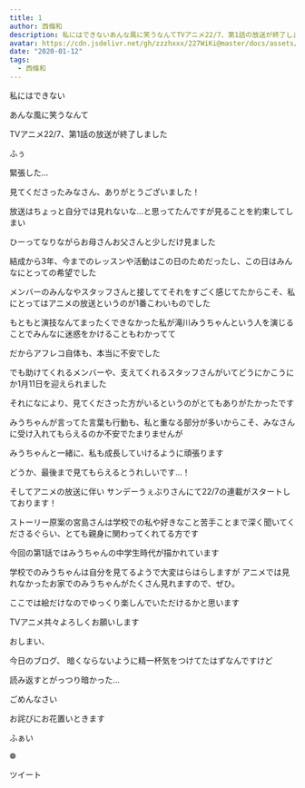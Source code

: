 ```yaml
---
title: 1
author: 西條和
description: 私にはできないあんな風に笑うなんてTVアニメ22/7、第1話の放送が終了しましたふぅ緊張した…見てくださったみなさん、ありがとうご...
avatar: https://cdn.jsdelivr.net/gh/zzzhxxx/227WiKi@master/docs/assets/photo/avatar/nagomi.jpg
date: "2020-01-12"
tags:
  - 西條和
---
```


















私にはできない



あんな風に笑うなんて

























TVアニメ22/7、第1話の放送が終了しました













ふぅ



緊張した…










見てくださったみなさん、ありがとうございました！












放送はちょっと自分では見れないな…と思ってたんですが見ることを約束してしまい

ひーってなりながらお母さんお父さんと少しだけ見ました












結成から3年、今までのレッスンや活動はこの日のためだったし、この日はみんなにとっての希望でした








メンバーのみんなやスタッフさんと接しててそれをすごく感じてたからこそ、私にとってはアニメの放送というのが1番こわいものでした











もともと演技なんてまったくできなかった私が滝川みうちゃんという人を演じることでみんなに迷惑をかけることもわかってて




だからアフレコ自体も、本当に不安でした











でも助けてくれるメンバーや、支えてくれるスタッフさんがいてどうにかこうにか1月11日を迎えられました










それになにより、見てくださった方がいるというのがとてもありがたかったです













みうちゃんが言ってた言葉も行動も、私と重なる部分が多いからこそ、みなさんに受け入れてもらえるのか不安でたまりませんが






みうちゃんと一緒に、私も成長していけるように頑張ります











どうか、最後まで見てもらえるとうれしいです…！























そしてアニメの放送に伴い
サンデーうぇぶりさんにて22/7の連載がスタートしております！











ストーリー原案の宮島さんは学校での私や好きなこと苦手ことまで深く聞いてくださるぐらい、とても親身に関わってくれてる方です










今回の第1話ではみうちゃんの中学生時代が描かれています






学校でのみうちゃんは自分を見てるようで大変はらはらしますが
アニメでは見れなかったお家でのみうちゃんがたくさん見れますので、ぜひ。






ここでは絵だけなのでゆっくり楽しんでいただけるかと思います












TVアニメ共々よろしくお願いします



















おしまい、










今日のブログ、
暗くならないように精一杯気をつけてたはずなんですけど



読み返すとがっつり暗かった…










ごめんなさい










お詫びにお花置いときます













ふぁい


❁︎


ツイート



